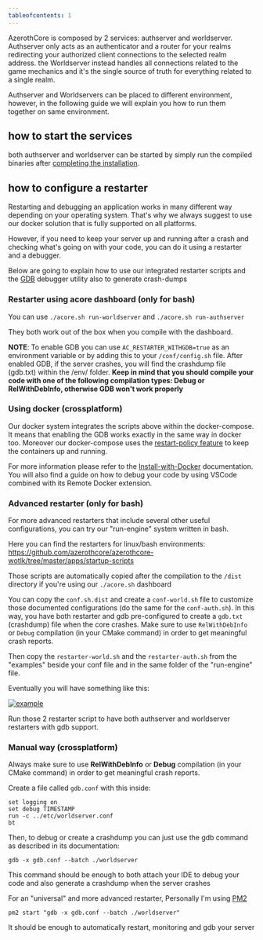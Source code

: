 ```yaml
---
tableofcontents: 1
---
```


AzerothCore is composed by 2 services: authserver and worldserver.
Authserver only acts as an authenticator and a router for your realms redirecting your authorized client connections to the selected realm address.
the Worldserver instead handles all connections related to the game mechanics and it's the single source of truth for everything related to a single realm.

Authserver and Worldservers can be placed to different environment, however, in the following guide we will explain you how to run them together on same environment.

## how to start the services

both authserver and worldserver can be started by simply run the compiled binaries after [completing the installation](https://www.azerothcore.org/wiki/Installation).

## how to configure a restarter

Restarting and debugging an application works in many different way depending on your operating system. That's why we always suggest to use our docker solution that is fully supported on all platforms.

However, if you need to keep your server up and running after a crash and checking what's going on with your code, you can do it using a restarter and a debugger.

Below are going to explain how to use our integrated restarter scripts and the [GDB](https://www.gnu.org/software/gdb/) debugger utility also to generate crash-dumps

### Restarter using acore dashboard (only for bash)

You can use `./acore.sh run-worldserver` and `./acore.sh run-authserver`

They both work out of the box when you compile with the dashboard.

**NOTE**: To enable GDB you can use `AC_RESTARTER_WITHGDB=true` as an environment variable or by adding this to your `/conf/config.sh` file.
After enabled GDB, if the server crashes, you will find the crashdump file (gdb.txt) within the /env/ folder. **Keep in mind that you should compile your code with one of the following compilation types: Debug or RelWithDebInfo, otherwise GDB won't work properly**

### Using docker (crossplatform)

Our docker system integrates the scripts above within the docker-compose. It means that enabling the GDB works exactly in the same way in docker too.
Moreover our docker-compose uses the [restart-policy feature](https://docs.docker.com/config/containers/start-containers-automatically/) to keep the containers up and running.

For more information please refer to the [Install-with-Docker](Install-with-Docker.md) documentation. 
You will also find a guide on how to debug your code by using VSCode combined with its Remote Docker extension.

### Advanced restarter (only for bash)

For more advanced restarters that include several other useful configurations, you can try our "run-engine" system written in bash.

Here you can find the restarters for linux/bash environments: https://github.com/azerothcore/azerothcore-wotlk/tree/master/apps/startup-scripts

Those scripts are automatically copied after the compilation to the `/dist` directory if you're using our `./acore.sh` dashboard

You can copy the `conf.sh.dist` and create a `conf-world.sh` file to customize those documented configurations (do the same for the `conf-auth.sh`). In this way, you have both restarter and gdb pre-configured to create a `gdb.txt` (crashdump) file when the core crashes. Make sure to use `RelWithDebInfo` or `Debug` compilation (in your CMake command) in order to get meaningful crash reports.

Then copy the `restarter-world.sh` and the `restarter-auth.sh` from the "examples" beside your conf file and in the same folder of the "run-engine" file.

Eventually you will have something like this:

[![example][1]][1]

Run those 2 restarter script to have both authserver and worldserver restarters with gdb support.


### Manual way (crossplatform)

Always make sure to use **RelWithDebInfo** or **Debug** compilation (in your CMake command) in order to get meaningful crash reports.

Create a file called `gdb.conf` with this inside:

    set logging on
    set debug TIMESTAMP
    run -c ../etc/worldserver.conf
    bt

Then, to debug or create a crashdump you can just use the gdb command as described in its documentation:

```
gdb -x gdb.conf --batch ./worldserver
```

This command should be enough to both attach your IDE to debug your code and also generate a crashdump when the server crashes

For an "universal" and more advanced restarter, Personally I'm using [PM2][2]

```
pm2 start "gdb -x gdb.conf --batch ./worldserver"
```

It should be enough to automatically restart, monitoring and gdb your server


  [1]: https://i.stack.imgur.com/EyIi7.png
  [2]: https://pm2.keymetrics.io/

